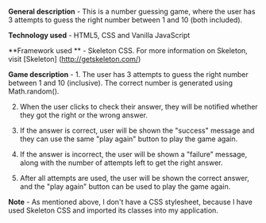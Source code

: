 **General description** - This is a number guessing game, where the user has 3 attempts to guess the right number between 1 and 10 (both included). 

**Technology used** - HTML5, CSS and Vanilla JavaScript

**Framework used ** - Skeleton CSS. For more information on Skeleton, visit [Skeleton] (http://getskeleton.com/)

**Game description** - 1. The user has 3 attempts to guess the right number between 1 and 10 (inclusive). The correct number is generated using Math.random().

2. When the user clicks to check their answer, they will be notified whether they got the right or the wrong answer. 

3. If the answer is correct, user will be shown the "success" message and they can use the same "play again" button to play the game again. 

4. If the answer is incorrect, the user will be shown a "failure" message, along with the number of attempts left to get the right answer. 

5. After all attempts are used, the user will be shown the correct answer, and the "play again" button can be used to play the game again. 

**Note** - As mentioned above, I don't have a CSS stylesheet, because I have used Skeleton CSS and imported its classes into my application. 
